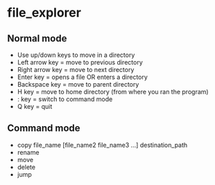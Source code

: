 # file_explorer

## Normal mode
* Use up/down keys to move in a directory
* Left arrow key = move to previous directory
* Right arrow key = move to next directory
* Enter key = opens a file OR enters a directory
* Backspace key = move to parent directory
* H key = move to home directory (from where you ran the program)
* : key = switch to command mode
* Q key = quit

## Command mode
* copy file_name [file_name2 file_name3 ...] destination_path
* rename
* move
* delete
* jump
